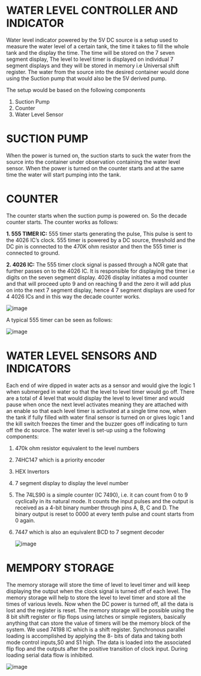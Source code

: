 # WATER LEVEL CONTROLLER AND INDICATOR

Water level indicator powered by the 5V DC source is a setup used to measure the water level of a certain tank, the time it takes to fill the whole tank and the display the time. The time will be stored on the 7 seven segment display, The level to level timer is displayed on individual 7 segment displays and they will be stored in memory i.e Universal shift register. The water from the source into the desired container would done using the Suction pump that would also be the 5V derived pump. 

The setup would be based on the following components
  1. Suction Pump 
  2. Counter 
  3. Water Level Sensor

# SUCTION PUMP
When the power is turned on, the suction starts to suck the water from the source into the container under observation containing the water level sensor. When the power is turned on the counter starts and at the same time the water will start pumping into the tank. 

# COUNTER
The counter starts when the suction pump is powered on. So the decade counter starts. The counter works as follows:

**1. 555 TIMER IC:** 555 timer starts generating the pulse, This pulse is sent to the 4026 IC’s clock. 555 timer is powered by a DC source, threshold and the DC pin is connected to the 470K ohm resistor and then the 555 timer is connected to ground. 

 **2. 4026 IC:**  The 555 timer clock signal is passed through a NOR gate that further passes on to the 4026 IC. It is responsible for displaying the timer i.e digits on the seven segment display. 4026 display initiates a mod counter and that will proceed upto 9 and on reaching 9 and the zero it will add plus on into the next 7 segment display, hence 4 7 segment displays are used for 4 4026 ICs and in this way the decade counter works.
 
![image](https://github.com/WAJIHAALI1070/WATER-LEVEL-CONTROLLER/assets/121358629/7d8fd23d-5353-4a9f-a83f-9648a648183a)

A typical 555 timer can be seen as follows:

![image](https://github.com/WAJIHAALI1070/WATER-LEVEL-CONTROLLER/assets/121358629/138153a6-2379-4ae3-99eb-93a0a4206212)


# WATER LEVEL SENSORS AND INDICATORS
Each end of wire dipped in water acts as a sensor 
and would give the logic 1 when submerged in water so that the level to level timer would go off. There are a total of 4 level that would display the level to level timer and would pause when once the next level activates meaning they are attached with an enable so that each level timer is activated at a single time now, when the tank if fully filled with water final sensor is turned on or gives logic 1 and the kill switch freezes the timer and the buzzer goes off indicating to turn off the dc source. The water level is set-up using a the following components: 
 1. 470k ohm resistor equivalent to the level numbers
 2. 74HC147 which is a priority encoder
 3. HEX Invertors
 4. 7 segment display to display the level number
 5. The 74LS90 is a simple counter (IC 7490), i.e. it can count from 0 to 9 cyclically in its natural mode. It counts the input pulses and the output is received as a 4-bit binary number through pins A, B, C and D. The binary output is reset to 0000 at every tenth pulse and count starts from 0 again.
 6. 7447 which is also an equivalent BCD to 7 segment decoder

    ![image](https://github.com/WAJIHAALI1070/WATER-LEVEL-CONTROLLER/assets/121358629/cae0724b-7741-4146-99cd-e242e0b49778)

# MEMPORY STORAGE
The memory storage will store the time of level to level timer and will keep displaying the output when the clock signal is turned off of each level. The memory storage will help to store the level to level timer and store all the times of various levels. Now when the DC power is turned off, all the data is lost and the register is reset. The memory storage will be possible using the 8 bit shift register or flip flops using latches or simple registers, basically anything that can store the value of timers will be the memory block of the system. We used 74198 IC which is a shift register. Synchronous parallel loading is accomplished by applying the 8- bits of data and taking both mode control inputs,S0 and S1 high. The data is loaded into the associated flip flop and the outputs after the positive transition of clock input. During loading serial data flow is inhibited. 

![image](https://github.com/WAJIHAALI1070/WATER-LEVEL-CONTROLLER/assets/121358629/4a79a01d-8ca4-4761-9cb7-51a7b38d6046)
